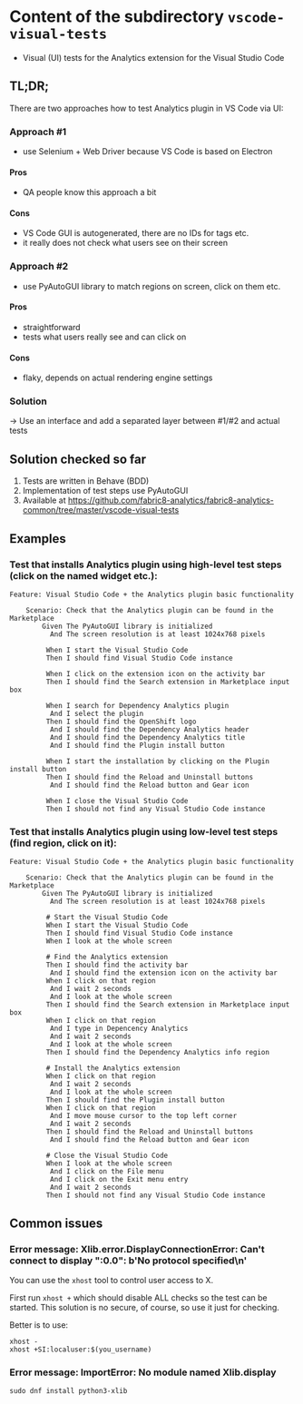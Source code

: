 # Content of the subdirectory `vscode-visual-tests`

  * Visual (UI) tests for the Analytics extension for the Visual Studio Code

## TL;DR;

There are two approaches how to test Analytics plugin in VS Code via UI:

### Approach #1

  * use Selenium + Web Driver because VS Code is based on Electron

#### Pros

  * QA people know this approach a bit

#### Cons

  * VS Code GUI is autogenerated, there are no IDs for tags etc.
  * it really does not check what users see on their screen

### Approach #2

  * use PyAutoGUI library to match regions on screen, click on them etc.

#### Pros

  * straightforward
  * tests what users really see and can click on

#### Cons

  * flaky, depends on actual rendering engine settings

### Solution

-> Use an interface and add a separated layer between #1/#2 and actual tests

## Solution checked so far

1. Tests are written in Behave (BDD)
2. Implementation of test steps use PyAutoGUI
3. Available at https://github.com/fabric8-analytics/fabric8-analytics-common/tree/master/vscode-visual-tests

## Examples

### Test that installs Analytics plugin using high-level test steps (click on the named widget etc.):

```
Feature: Visual Studio Code + the Analytics plugin basic functionality

    Scenario: Check that the Analytics plugin can be found in the Marketplace
        Given The PyAutoGUI library is initialized
          And The screen resolution is at least 1024x768 pixels

         When I start the Visual Studio Code
         Then I should find Visual Studio Code instance

         When I click on the extension icon on the activity bar
         Then I should find the Search extension in Marketplace input box

         When I search for Dependency Analytics plugin
          And I select the plugin
         Then I should find the OpenShift logo
          And I should find the Dependency Analytics header
          And I should find the Dependency Analytics title
          And I should find the Plugin install button

         When I start the installation by clicking on the Plugin install button
         Then I should find the Reload and Uninstall buttons
          And I should find the Reload button and Gear icon

         When I close the Visual Studio Code
         Then I should not find any Visual Studio Code instance
```



### Test that installs Analytics plugin using low-level test steps (find region, click on it):

```
Feature: Visual Studio Code + the Analytics plugin basic functionality

    Scenario: Check that the Analytics plugin can be found in the Marketplace
        Given The PyAutoGUI library is initialized
          And The screen resolution is at least 1024x768 pixels

         # Start the Visual Studio Code
         When I start the Visual Studio Code
         Then I should find Visual Studio Code instance
         When I look at the whole screen

         # Find the Analytics extension
         Then I should find the activity bar
          And I should find the extension icon on the activity bar
         When I click on that region
          And I wait 2 seconds
          And I look at the whole screen
         Then I should find the Search extension in Marketplace input box
         When I click on that region
          And I type in Depencency Analytics
          And I wait 2 seconds
          And I look at the whole screen
         Then I should find the Dependency Analytics info region

         # Install the Analytics extension
         When I click on that region
          And I wait 2 seconds
          And I look at the whole screen
         Then I should find the Plugin install button
         When I click on that region
          And I move mouse cursor to the top left corner
          And I wait 2 seconds
         Then I should find the Reload and Uninstall buttons
          And I should find the Reload button and Gear icon

         # Close the Visual Studio Code
         When I look at the whole screen
          And I click on the File menu
          And I click on the Exit menu entry
          And I wait 2 seconds
         Then I should not find any Visual Studio Code instance
```

## Common issues

### Error message: Xlib.error.DisplayConnectionError: Can't connect to display ":0.0": b'No protocol specified\n'

You can use the `xhost` tool to control user access to X.

First run `xhost +` which should disable ALL checks so the test can be started.
This solution is no secure, of course, so use it just for checking.

Better is to use:

```
xhost -
xhost +SI:localuser:$(you_username)
```

### Error message: ImportError: No module named Xlib.display

```
sudo dnf install python3-xlib
```

